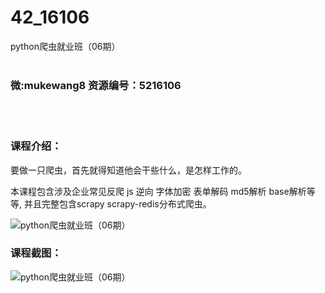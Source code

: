 # 42_16106
python爬虫就业班（06期）
<br/></br>
<h3>微:mukewang8 资源编号：5216106</h3>
<br/></br>
<h3>课程介绍：</h3>
<p>要做一只爬虫，首先就得知道他会干些什么，是怎样工作的。</p>
<p>本课程包含涉及企业常见反爬 js 逆向 字体加密 表单解码 md5解析 base解析等等, 并且完整包含scrapy scrapy-redis分布式爬虫。</p>
<p><img src="https://www.ko996.com/wp-content/uploads/img/2020/11/2-34.png" alt="python爬虫就业班（06期）"></p>
<div class="info-desc">
<h3>课程截图：</h3>
<p><img src="https://www.ko996.com/wp-content/uploads/img/2020/11/1-34.png" alt="python爬虫就业班（06期）"></p>
<p>&nbsp;</p>


			
</div>
